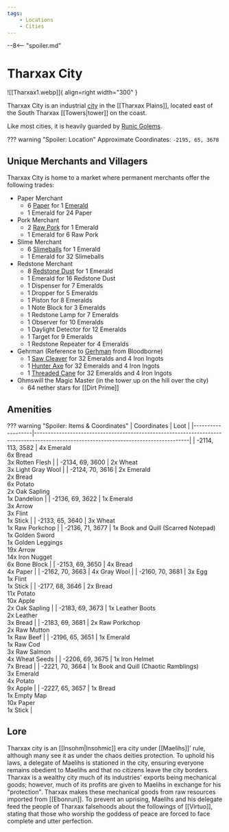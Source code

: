 ```yaml
---
tags:
    - Locations
    - Cities
---
```


--8<-- "spoiler.md"

# Tharxax City

![[Tharxax1.webp]]{ align=right width="300" }

Tharxax City is an industrial [city](/Settlements) in the [[Tharxax Plains]], located east of the South Tharxax [[Towers|tower]] on the coast.

Like most cities, it is heavily guarded by [Runic Golems](https://minecraft.gamepedia.com/Iron_Golem).

??? warning "Spoiler: Location"
	Approximate Coordinates: `-2195, 65, 3678`

## Unique Merchants and Villagers

Tharxax City is home to a market where permanent merchants offer the
following trades:

- Paper Merchant
    - 6 [Paper](https://minecraft.gamepedia.com/Paper) for 1 [Emerald](https://minecraft.gamepedia.com/Emerald)
    - 1 Emerald for 24 Paper
- Pork Merchant
    - 2 [Raw Pork](https://minecraft.gamepedia.com/Raw_Porkchop) for 1 Emerald
    - 1 Emerald for 6 Raw Pork
- Slime Merchant
    - 6 [Slimeballs](https://minecraft.gamepedia.com/Slimeball) for 1 Emerald
    - 1 Emerald for 32 Slimeballs
- Redstone Merchant
    - 8 [Redstone Dust](https://minecraft.gamepedia.com/Redstone_Dust) for 1 Emerald
    - 1 Emerald for 16 Redstone Dust
    - 1 Dispenser for 7 Emeralds
    - 1 Dropper for 5 Emeralds
    - 1 Piston for 8 Emeralds
    - 1 Note Block for 3 Emeralds
    - 1 Redstone Lamp for 7 Emeralds
    - 1 Observer for 10 Emeralds
    - 1 Daylight Detector for 12 Emeralds
    - 1 Target for 9 Emeralds
    - 1 Redstone Repeater for 4 Emeralds
- Gehrman (Reference to [Gerhman](https://bloodborne.wiki.fextralife.com/Gehrman) from Bloodborne)
    - 1 [Saw Cleaver](https://bloodborne.wiki.fextralife.com/Saw+Cleaver) for 32 Emeralds and 4 Iron Ingots
    - 1 [Hunter Axe](https://bloodborne.wiki.fextralife.com/Hunter+Axe) for 32 Emeralds and 4 Iron Ingots
    - 1 [Threaded Cane](https://bloodborne.wiki.fextralife.com/Threaded+Cane) for 32 Emeralds and 4 Iron Ingots
- Ohmswill the Magic Master (in the tower up on the hill over the city)
    - 64 nether stars for [[Dirt Prime]]

## Amenities

??? warning "Spoiler: Items & Coordinates"
	| Coordinates       | Loot                                                                                                                                 |
	|-------------------|--------------------------------------------------------------------------------------------------------------------------------------|
	| -2114, 113, 3582  | 4x Emerald <br>6x Bread <br>3x Rotten Flesh                                                                                          |
	| -2134, 69, 3600   | 2x Wheat <br>3x Light Gray Wool                                                                                                      |
	| -2124, 70, 3616   | 2x Emerald <br>2x Bread <br>6x Potato <br>2x Oak Sapling <br>1x Dandelion                                                            |
	| -2136, 69, 3622   | 1x Emerald <br>3x Arrow <br>3x Flint <br>1x Stick                                                                                    |
	| -2133, 65, 3640   | 3x Wheat <br>1x Raw Porkchop                                                                                                         |
	| -2136, 71, 3677   | 1x Book and Quill (Scarred Notepad) <br>1x Golden Sword <br>1x Golden Leggings <br>19x Arrow <br>14x Iron Nugget <br>6x Bone Block   |
	| -2153, 69, 3650   | 4x Bread <br>4x Paper                                                                                                                |
	| -2162, 70, 3663   | 4x Gray Wool                                                                                                                         |
	| -2160, 70, 3681   | 3x Egg <br>1x Flint <br>1x Stick                                                                                                     |
	| -2177, 68, 3646   | 2x Bread <br>11x Potato <br>10x Apple <br>2x Oak Sapling                                                                             |
	| -2183, 69, 3673   | 1x Leather Boots <br>2x Leather <br>3x Bread                                                                                         |
	| -2183, 69, 3681   | 2x Raw Porkchop <br>2x Raw Mutton <br>1x Raw Beef                                                                                    |
	| -2196, 65, 3651   | 1x Emerald <br>1x Raw Cod <br>3x Raw Salmon <br>4x Wheat Seeds                                                                       |
	| -2206, 69, 3675   | 1x Iron Helmet <br>7x Bread                                                                                                          |
	| -2221, 70, 3664   | 1x Book and Quill (Chaotic Ramblings) <br>3x Emerald <br>4x Potato <br>9x Apple                                                      |
	| -2227, 65, 3657   | 1x Bread <br>1x Empty Map <br>10x Paper <br>1x Stick                                                                                 |


## Lore

Tharxax city is an [[Insohm|Insohmic]] era city under [[Maelihs]]' rule, although many see it as under the chaos deities protection. To uphold his laws, a delegate of Maelihs is stationed in the city, ensuring everyone remains obedient to Maelihs and that no citizens leave the city borders. Tharxax is a wealthy city much of its industries' exports being mechanical goods; however, much of its profits are given to Maelihs in exchange for his "protection". Tharxax makes these mechanical goods from raw resources imported from [[Ebonrun]]. To prevent an uprising, Maelihs and his delegate feed the people of Tharxax falsehoods about the followings of [[Virtuo]], stating that those who worship the goddess of peace are forced to face complete and utter perfection.

